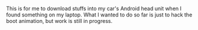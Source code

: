 This is for me to download stuffs into my car's Android head unit when I found something on my laptop. What I wanted to do so far is just to hack the boot animation, but work is still in progress.
